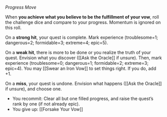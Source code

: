 *Progress Move* 

When **you achieve what you believe to be the fulfillment of your vow**, roll the challenge dice and compare to your progress. Momentum is ignored on this roll. 

On a **strong hit**, your quest is complete. Mark experience (troublesome=1; dangerous=2; formidable=3; extreme=4; epic=5). 

On a **weak hit**, there is more to be done or you realize the truth of your quest. Envision what you discover ([[Ask the Oracle]] if unsure). Then, mark experience (troublesome=0; dangerous=1; formidable=2; extreme=3; epic=4). You may [[Swear an Iron Vow]] to set things right. If you do, add +1. 

On a **miss**, your quest is undone. Envision what happens ([[Ask the Oracle]] if unsure), and choose one. 

- You recommit: Clear all but one filled progress, and raise the quest’s rank by one (if not already epic). 
- You give up: [[Forsake Your Vow]]